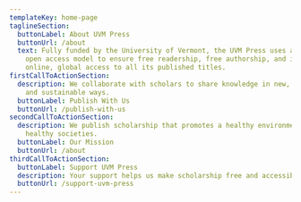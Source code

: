 ```yaml
---
templateKey: home-page
taglineSection:
  buttonLabel: About UVM Press
  buttonUrl: /about
  text: Fully funded by the University of Vermont, the UVM Press uses a diamond
    open access model to ensure free readership, free authorship, and immediate
    online, global access to all its published titles.
firstCallToActionSection:
  description: We collaborate with scholars to share knowledge in new, equitable,
    and sustainable ways.
  buttonLabel: Publish With Us
  buttonUrl: /publish-with-us
secondCallToActionSection:
  description: We publish scholarship that promotes a healthy environment and
    healthy societies.
  buttonLabel: Our Mission
  buttonUrl: /about
thirdCallToActionSection:
  buttonLabel: Support UVM Press
  description: Your support helps us make scholarship free and accessible.
  buttonUrl: /support-uvm-press
---
```

